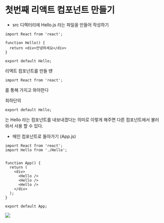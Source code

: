 # 첫번째 리액트 컴포넌트 만들기

- src 디렉터리에 Hello.js 라는 파일을 만들어 작성하기 
``` JSX
import React from 'react';

function Hello() {
  return <div>안녕하세요</div>
}

export default Hello;
```
리액트 컴포넌트를 만들 떈 
``` JSX
import React from 'react';
```
를 통해 가지고 와야한다

최하단의 

``` JSX
export default Hello;
```
는 Hello 라는 컴포넌트를 내보내겠다는 의미로 이렇게 해주면 다른 컴포넌트에서 불러와서 사용 할 수 있다.


- 매인 컴포넌트로 돌아가기 (App.js)

``` JSX
import React from 'react';
import Hello from './Hello';


function App() {
  return (
    <div>
      <Hello />
      <Hello />
      <Hello />
    </div>
  );
}

export default App;
```

![](https://i.imgur.com/TraJKdn.png)